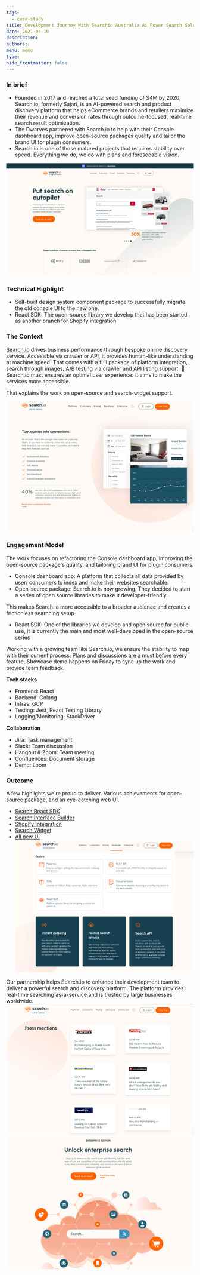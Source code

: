 ```yaml
---
tags:
  - case-study
title: Development Journey With Searchio Australia Ai Power Search Solutions
date: 2021-08-10
description: 
authors: 
menu: memo
type: 
hide_frontmatter: false
---
```


### In brief
* Founded in 2017 and reached a total seed funding of $4M by 2020, Search.io, formerly Sajari, is an AI-powered search and product discovery platform that helps eCommerce brands and retailers maximize their revenue and conversion rates through outcome-focused, real-time search result optimization.
* The Dwarves partnered with Search.io to help with their Console dashboard app, improve open-source packages quality and tailor the brand UI for plugin consumers.
* Search.io is one of those matured projects that requires stability over speed. Everything we do, we do with plans and foreseeable vision.

![](consulting/case-study/assets/development-journey-with-searchio---australia-ai-power-search-solutions_5168d3582cc3384817547ef263a5eaa8_md5.webp)

### Technical Highlight
* Self-built design system component package to successfully migrate the old console UI to the new one.
* React SDK: The open-source library we develop that has been started as another branch for Shopify integration

### The Context
[Search.io](http://search.io/) drives business performance through bespoke online discovery service. Accessible via crawler or API, it provides human-like understanding at machine speed.
That comes with a full package of platform integration, search through images, A/B testing via crawler and API listing support.
🔸 Search.io must ensures an optimal user experience. It aims to make the services more accessible. 

That explains the work on open-source and search-widget support.

![](consulting/case-study/assets/development-journey-with-searchio---australia-ai-power-search-solutions_dd55bea9f42adaff0ca67b9f0398ad98_md5.webp)

### Engagement Model
The work focuses on refactoring the Console dashboard app, improving the open-source package's quality, and tailoring brand UI for plugin consumers.
* Console dashboard app: A platform that collects all data provided by user/ consumers to index and make their websites searchable. 
* Open-source package: Search.io is now growing. They decided to start a series of open source libraries to make it developer-friendly. 

This makes Search.io more accessible to a broader audience and creates a frictionless searching setup.

* React SDK: One of the libraries we develop and open source for public use, it is currently the main and most well-developed in the open-source series

Working with a growing team like Search.io, we ensure the stability to map with their current process. Plans and discussions are a must before every feature. Showcase demo happens on Friday to sync up the work and provide team feedback.

**Tech stacks**
* Frontend: React
* Backend: Golang
* Infras: GCP
* Testing: Jest, React Testing Library
* Logging/Monitoring: StackDriver

**Collaboration**
* Jira: Task management
* Slack: Team discussion
* Hangout & Zoom: Team meeting
* Confluences: Document storage
* Demo: Loom

### Outcome
A few highlights we're proud to deliver. Various achievements for open-source package, and an eye-catching web UI.
* [Search React SDK](https://www.sajari.com/blog/new-search-react-sdk)
* [Search Interface Builder](https://www.sajari.com/blog/new-search-interface-builder)
* [Shopify Integration](https://www.sajari.com/blog/shopify-search)
* [Search Widget](https://docs.sajari.com/user-guide/integrating-search/widget/)
* [All new UI](https://www.sajari.com/blog/meet-the-all-new-sajari)
![](consulting/case-study/assets/development-journey-with-searchio---australia-ai-power-search-solutions_553a8839ac6f2ddb246b3801a3d3ed46_md5.webp)

Our partnership helps Search.io to enhance their development team to deliver a powerful search and discovery platform. The platform provides real-time searching as-a-service and is trusted by large businesses worldwide. 
![](consulting/case-study/assets/development-journey-with-searchio---australia-ai-power-search-solutions_b57cb7d4546a27e2d01deb2968f970ce_md5.webp)
![](consulting/case-study/assets/development-journey-with-searchio---australia-ai-power-search-solutions_b70a3de226205f3dcdc72155e8ed362d_md5.webp)